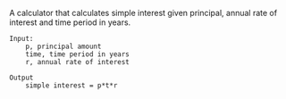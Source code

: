
A calculator that calculates simple interest given principal, annual rate of interest and time period in years.

```
Input:
    p, principal amount
    time, time period in years
    r, annual rate of interest

Output
    simple interest = p*t*r
```
